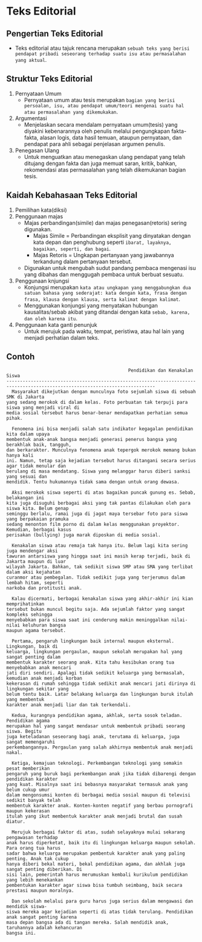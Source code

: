 # Teks Editorial
## Pengertian Teks Editorial
- Teks editorial atau tajuk rencana merupakan `sebuah teks yang berisi pendapat pribadi seseorang terhadap suatu isu atau permasalahan yang aktual`.
## Struktur Teks Editorial
1. Pernyataan Umum
   - Pernyataan umum atau tesis merupakan `bagian yang berisi persoalan, isu, atau pendapat umum/teori mengenai suatu hal atau permasalahan yang dikemukakan`.
2. Argumentasi
   - Menjelaskan secara mendalam pernyataan umum(tesis) yang diyakini kebenarannya oleh penulis melalui pengungkapan fakta-fakta, alasan logis, data hasil temuan, ataupun 
     pernyataan, dan pendapat para ahli sebagai penjelasan argumen penulis.
3. Penegasan Ulang
   - Untuk menguatkan atau menegaskan ulang pendapat yang telah ditujang dengan fakta dan juga memuat saran, kritik, bahkan, rekomendasi atas permasalahan yang telah 
     dikemukanan 
     bagian tesis.
## Kaidah Kebahasaan Teks Editorial
1. Pemilihan kata(diksi)
2. Penggunaan majas
   - Majas perbandingan(simile) dan majas penegasan(retoris) sering digunakan.
     - Majas Simile = Perbandingan eksplisit yang dinyatakan dengan kata depan dan penghubung seperti `ibarat, layaknya, bagaikan, seperti, dan bagai`.
     - Majas Retoris = Ungkapan pertanyaan yang jawabannya terkandung dalam pertanyaan tersebut.
   - Digunakan untuk mengubah sudut pandang pembaca mengenasi isu yang dibahas dan menggugah pembaca untuk berbuat sesuatu.  
3. Penggunaan knjungsi
   - Konjungsi merupakan `kata atau ungkapan yang menggabungkan dua satuan bahasa yang sederajat: kata dengan kata, frasa dengan frasa, klausa dengan klausa, serta kalimat dengan kalimat`.
   - Menggunakan konjungsi yang menyatakan hubungan kausalitas/sebab akibat yang ditandai dengan kata `sebab, karena, dan oleh karena itu`. 
4. Penggunaan kata ganti penunjuk
   - Untuk merujuk pada waktu, tempat, peristiwa, atau hal lain yang menjadi perhatian dalam teks.
## Contoh
```
                                             Pendidikan dan Kenakalan Siswa
-----------------------------------------------------------------------------------------------------------------------------
  Masyarakat dikejutkan dengan munculnya foto sejumlah siswa di sebuah SMK di Jakarta
yang sedang merokok di dalam kelas. Foto perbuatan tak terpuji para siswa yang menjadi viral di
media sosial tersebut harus benar-benar mendapatkan perhatian semua pihak.

  Fenomena ini bisa menjadi salah satu indikator kegagalan pendidikan kita dalam upaya
membentuk anak-anak bangsa menjadi generasi penerus bangsa yang berakhlak baik, tangguh,
dan berkarakter. Munculnya fenomena anak tepergok merokok memang bukan hanya kali
ini. Namun, tetap saja kejadian tersebut harus ditangani secara serius agar tidak menular dan
berulang di masa mendatang. Siswa yang melanggar harus diberi sanksi yang sesuai dan
mendidik. Tentu hukumannya tidak sama dengan untuk orang dewasa.

  Aksi merokok siswa seperti di atas bagaikan puncak gunung es. Sebab, belakangan ini
kita juga disuguhi berbagai aksi yang tak pantas dilakukan oleh para siswa kita. Belum genap
seminggu berlalu, ramai juga di jagat maya tersebar foto para siswa yang berpakaian pramuka
sedang menonton film porno di dalam kelas menggunakan proyektor. Kemudian, berbagai kasus
perisakan (bullying) juga marak diposkan di media sosial.

  Kenakalan siswa atau remaja tak hanya itu. Belum lagi kita sering juga mendengar aksi
tawuran antarsiswa yang hingga saat ini masih kerap terjadi, baik di Jakarta maupun di luar
wilayah Jakarta. Bahkan, tak sedikit siswa SMP atau SMA yang terlibat dalam aksi kejahatan
curanmor atau pembegalan. Tidak sedikit juga yang terjerumus dalam lembah hitam, seperti
narkoba dan protitusti anak.

  Kalau dicermati, berbagai kenakalan siswa yang akhir-akhir ini kian memprihatinkan
tersebut bukan muncul begitu saja. Ada sejumlah faktor yang sangat kompleks sehingga
menyebabkan para siswa saat ini cenderung makin meninggalkan nilai-nilai keluhuran bangsa
maupun agama tersebut.

  Pertama, pengaruh lingkungan baik internal maupun eksternal. Lingkungan, baik di
keluarga, lingkungan pergaulan, maupun sekolah merupakan hal yang sangat penting dalam
membentuk karakter seorang anak. Kita tahu kesibukan orang tua menyebabkan anak mencari
jati diri sendiri. Apalagi tidak sedikit keluarga yang bermasalah, kemudian anak menjadi korban
kekerasan di rumah sehingga tidak sedikit anak mencari jati dirinya di lingkungan sekitar yang
belum tentu baik. Latar belakang keluarga dan lingkungan buruk itulah yang membentuk
karakter anak menjadi liar dan tak terkendali.

  Kedua, kurangnya pendidikan agama, akhlak, serta sosok teladan. Pendidikan agama
merupakan hal yang sangat mendasar untuk membentuk pribadi seorang siswa. Begitu
juga keteladanan seseorang bagi anak, terutama di keluarga, juga sangat memengaruhi
perkembangannya. Pergaulan yang salah akhirnya membentuk anak menjadi nakal.

  Ketiga, kemajuan teknologi. Perkembangan teknologi yang semakin pesat memberikan
pengaruh yang buruk bagi perkembangan anak jika tidak dibarengi dengan pendidikan karakter
yang kuat. Misalnya saat ini bebasnya masyarakat termasuk anak yang belum cukup umur
dalam mengonsumsi konten di berbagai media sosial maupun di televisi sedikit banyak telah
membentuk karakter anak. Konten-konten negatif yang berbau pornografi maupun kekerasan
itulah yang ikut membentuk karakter anak menjadi brutal dan susah diatur.

  Merujuk berbagai faktor di atas, sudah selayaknya mulai sekarang pengawasan terhadap
anak harus diperketat, baik itu di lingkungan keluarga maupun sekolah. Para orang tua harus
sadar bahwa keluarga merupakan pembentuk karakter anak yang paling penting. Anak tak cukup
hanya diberi bekal materi, bekal pendidikan agama, dan akhlak juga sangat penting diberikan. Di
sisi lain, pemerintah harus merumuskan kembali kurikulum pendidikan yang lebih menekankan
pembentukan karakter agar siswa bisa tumbuh seimbang, baik secara prestasi maupun moralnya.

  Dan sekolah melalui para guru harus juga serius dalam mengawasi dan mendidik siswa-
siswa mereka agar kejadian seperti di atas tidak terulang. Pendidikan anak sangat penting karena
masa depan bangsa ada di tangan mereka. Salah mendidik anak, taruhannya adalah kehancuran
bangsa ini.
```
